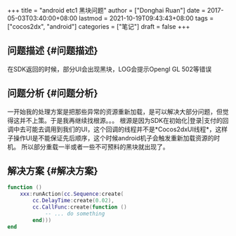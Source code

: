+++
title = "android etc1 黑块问题"
author = ["Donghai Ruan"]
date = 2017-05-03T03:40:00+08:00
lastmod = 2021-10-19T09:43:43+08:00
tags = ["cocos2dx", "android"]
categories = ["笔记"]
draft = false
+++

## 问题描述 {#问题描述}

在SDK返回的时候，部分UI会出现黑块，LOG会提示Opengl GL 502等错误


## 问题分析 {#问题分析}

一开始我的处理方案是把那些异常的资源重新加载，是可以解决大部分问题，但觉得这并不上策。于是我再继续找根源。。。
根源是因为SDK在初始化|登录|支付的回调中去可能去调用到我们的UI，这个回调的线程并不是\*Cocos2dxUI线程\*，这样子操作UI是不能保证先后顺序，这个时候android机子会触发重新加载资源的时机。
所以部分重载一半或者一些不可预料的黑块就出现了。


## 解决方案 {#解决方案}

```lua
function ()
    xxx:runAction(cc.Sequence:create(
        cc.DelayTime:create(0.02),
        cc.CallFunc:create(function ()
            -- ... do something
        end)))
end
```

